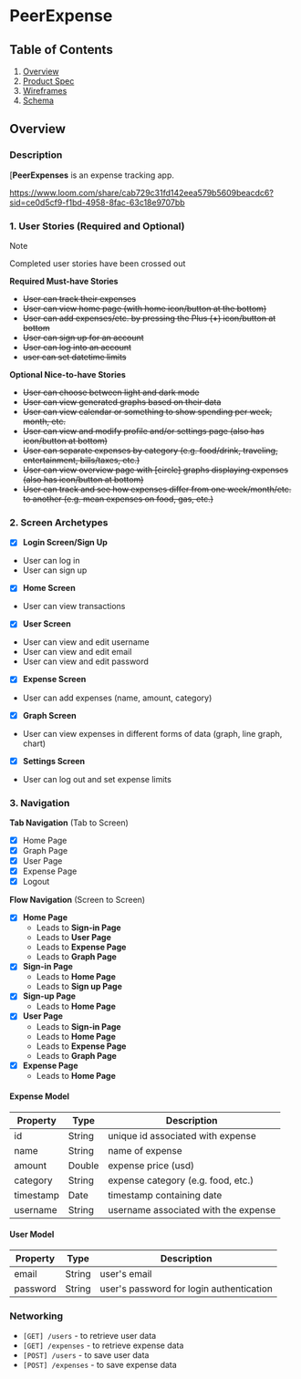 # PeerExpense

## Table of Contents

1. [Overview](#Overview)
2. [Product Spec](#Product-Spec)
3. [Wireframes](#Wireframes)
4. [Schema](#Schema)

## Overview

### Description

[**PeerExpenses** is an expense tracking app.

https://www.loom.com/share/cab729c31fd142eea579b5609beacdc6?sid=ce0d5cf9-f1bd-4958-8fac-63c18e9707bb



### 1. User Stories (Required and Optional)
> [!NOTE]
> Completed user stories have been crossed out

**Required Must-have Stories**

* ~~User can track their expenses~~
* ~~User can view home page (with home icon/button at the bottom)~~
* ~~User can add expenses/etc. by pressing the Plus (**+**) icon/button at bottom~~
* ~~User can sign up for an account~~
* ~~User can log into an account~~
* ~~user can set datetime limits~~

**Optional Nice-to-have Stories**

* ~~User can choose between light and dark mode~~
* ~~User can view generated graphs based on their data~~
* ~~User can view calendar or something to show spending per week, month, etc.~~
* ~~User can view and modify profile and/or settings page (also has icon/button at bottom)~~
* ~~User can separate expenses by category (e.g. food/drink, traveling, entertainment, bills/taxes, etc.)~~
* ~~User can view overview page with [circle] graphs displaying expenses (also has icon/button at bottom)~~
* ~~User can track and see how expenses differ from one week/month/etc. to another (e.g. mean expenses on food, gas, etc.)~~

### 2. Screen Archetypes

- [x] **Login Screen/Sign Up**
* User can log in
* User can sign up
- [x] **Home Screen**
* User can view transactions
- [x] **User Screen**
* User can view and edit username
* User can view and edit email
* User can view and edit password
- [x] **Expense Screen**
* User can add expenses (name, amount, category)
- [x] **Graph Screen**
* User can view expenses in different forms of data (graph, line graph, chart)
- [x] **Settings Screen**
* User can log out and set expense limits

  
### 3. Navigation

**Tab Navigation** (Tab to Screen)

- [x] Home Page
- [x] Graph Page
- [x] User Page
- [x] Expense Page
- [x] Logout

**Flow Navigation** (Screen to Screen)

- [x] **Home Page**
  * Leads to **Sign-in Page**
  * Leads to **User Page**
  * Leads to **Expense Page**
  * Leads to **Graph Page**
- [x] **Sign-in Page**
  * Leads to **Home Page**
  * Leads to **Sign up Page**
- [x] **Sign-up Page**
  * Leads to **Home Page**
- [x] **User Page**
  * Leads to **Sign-in Page**
  * Leads to **Home Page**
  * Leads to **Expense Page**
  * Leads to **Graph Page**
- [x] **Expense Page**
  * Leads to **Home Page**

#### Expense Model
| Property  | Type   | Description                                  |
|-----------|--------|----------------------------------------------|
| id        | String | unique id associated with expense            |
| name      | String | name of expense                              |
| amount    | Double | expense price (usd)                          |
| category  | String | expense category (e.g. food, etc.)           |
| timestamp |  Date  | timestamp containing date                    |
| username  | String | username associated with the expense         |

#### User Model
| Property | Type   | Description                                  |
|----------|--------|----------------------------------------------|
| email    | String | user's email                                 |
| password | String | user's password for login authentication     |

### Networking

- `[GET] /users` - to retrieve user data
- `[GET] /expenses` - to retrieve expense data
- `[POST] /users` - to save user data
- `[POST] /expenses` - to save expense data
